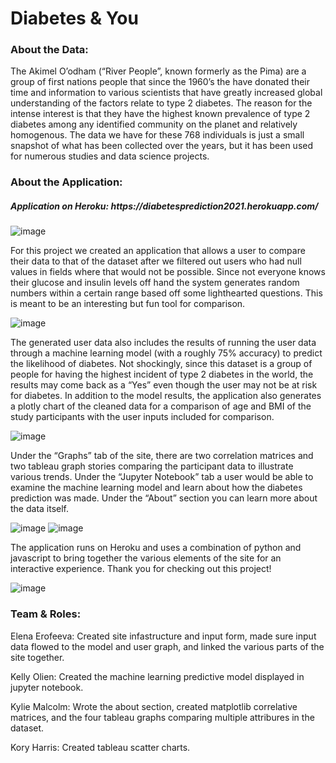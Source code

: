 <h1>Diabetes & You</h1>

<h3>About the Data:</h3>

The Akimel O’odham (“River People”, known formerly as the Pima) are a group of first nations people that since the 1960’s the have donated their time and information to various scientists that have greatly increased global understanding of the factors relate to type 2 diabetes. The reason for the intense interest is that they have the highest known prevalence of type 2 diabetes among any identified community on the planet and relatively homogenous.
The data we have for these 768 individuals is just a small snapshot of what has been collected over the years, but it has been used for numerous studies and data science projects.

<h3>About the Application:</h3>

<h5>Application on Heroku: https://diabetesprediction2021.herokuapp.com/</h5>

![image](https://user-images.githubusercontent.com/70925750/111548683-0f0ffb00-8749-11eb-898b-cd99ed9a9433.png) 

For this project we created an application that allows a user to compare their data to that of the dataset after we filtered out users who had null values in fields where that would not be possible. Since not everyone knows their glucose and insulin levels off hand the system generates random numbers within a certain range based off some lighthearted questions. This is meant to be an interesting but fun tool for comparison.

![image](https://user-images.githubusercontent.com/70925750/111548530-d8d27b80-8748-11eb-82d9-91a781dac2ea.png)

The generated user data also includes the results of running the user data through a machine learning model (with a roughly 75% accuracy) to predict the likelihood of diabetes. Not shockingly, since this dataset is a group of people for having the highest incident of type 2 diabetes in the world, the results may come back as a “Yes” even though the user may not be at risk for diabetes. In addition to the model results, the application also generates a plotly chart of the cleaned data for a comparison of age and BMI of the study participants with the user inputs included for comparison.

![image](https://user-images.githubusercontent.com/70925750/111548857-58f8e100-8749-11eb-8e96-8374a97f7dfd.png)

Under the “Graphs” tab of the site, there are two correlation matrices and two tableau graph stories comparing the participant data to illustrate various trends. Under the “Jupyter Notebook” tab a user would be able to examine the machine learning model and learn about how the diabetes prediction was made. Under the “About” section you can learn more about the data itself.

![image](https://user-images.githubusercontent.com/70925750/111549671-990c9380-874a-11eb-8033-cec324b894e3.png)
![image](https://user-images.githubusercontent.com/70925750/111548951-762daf80-8749-11eb-905c-ababf6f8f46f.png)

The application runs on Heroku and uses a combination of python and javascript to bring together the various elements of the site for an interactive experience.
Thank you for checking out this project!

![image](https://user-images.githubusercontent.com/70925750/111549145-b55c0080-8749-11eb-9537-36afb83ae923.png)

<h3>Team & Roles:</h3>
<p>Elena Erofeeva: Created site infastructure and input form, made sure input data flowed to the model and user graph, and linked the various parts of the site together.</p>
<p>Kelly Olien: Created the machine learning predictive model displayed in jupyter notebook.</p>
<p>Kylie Malcolm: Wrote the about section, created matplotlib correlative matrices, and the four tableau graphs comparing multiple attribures in the dataset.</p>
<p>Kory Harris: Created tableau scatter charts.</p>
